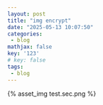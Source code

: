 ```yaml
---
layout: post
title: "img encrypt"
date: "2025-05-13 10:07:50"
categories: 
 - blog 
mathjax: false 
key: '123'
# key: false 
tags:
 - blog
---
```


{% asset_img test.sec.png %}
